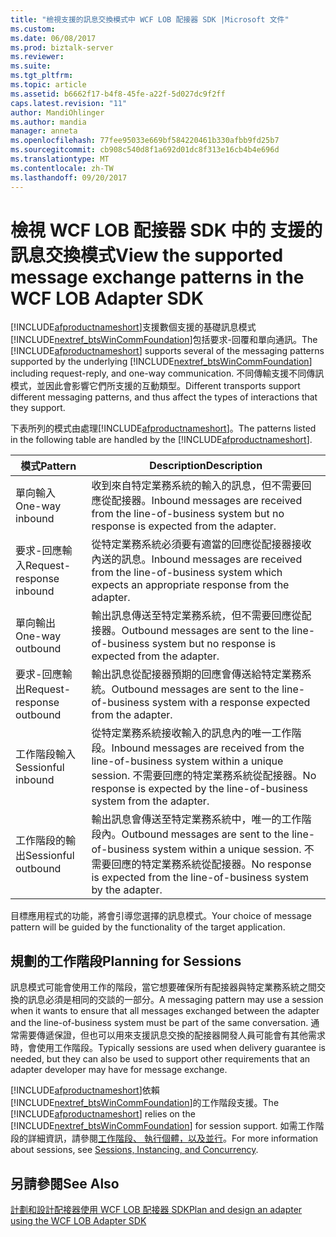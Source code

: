 ```yaml
---
title: "檢視支援的訊息交換模式中 WCF LOB 配接器 SDK |Microsoft 文件"
ms.custom: 
ms.date: 06/08/2017
ms.prod: biztalk-server
ms.reviewer: 
ms.suite: 
ms.tgt_pltfrm: 
ms.topic: article
ms.assetid: b6662f17-b4f8-45fe-a22f-5d027dc9f2ff
caps.latest.revision: "11"
author: MandiOhlinger
ms.author: mandia
manager: anneta
ms.openlocfilehash: 77fee95033e669bf584220461b330afbb9fd25b7
ms.sourcegitcommit: cb908c540d8f1a692d01dc8f313e16cb4b4e696d
ms.translationtype: MT
ms.contentlocale: zh-TW
ms.lasthandoff: 09/20/2017
---
```

# <a name="view-the-supported-message-exchange-patterns-in-the-wcf-lob-adapter-sdk"></a><span data-ttu-id="adc8f-102">檢視 WCF LOB 配接器 SDK 中的 支援的訊息交換模式</span><span class="sxs-lookup"><span data-stu-id="adc8f-102">View the supported message exchange patterns in the WCF LOB Adapter SDK</span></span>
<span data-ttu-id="adc8f-103">[!INCLUDE[afproductnameshort](../../includes/afproductnameshort-md.md)]支援數個支援的基礎訊息模式[!INCLUDE[nextref_btsWinCommFoundation](../../includes/nextref-btswincommfoundation-md.md)]包括要求-回覆和單向通訊。</span><span class="sxs-lookup"><span data-stu-id="adc8f-103">The [!INCLUDE[afproductnameshort](../../includes/afproductnameshort-md.md)] supports several of the messaging patterns supported by the underlying [!INCLUDE[nextref_btsWinCommFoundation](../../includes/nextref-btswincommfoundation-md.md)] including request-reply, and one-way communication.</span></span> <span data-ttu-id="adc8f-104">不同傳輸支援不同傳訊模式，並因此會影響它們所支援的互動類型。</span><span class="sxs-lookup"><span data-stu-id="adc8f-104">Different transports support different messaging patterns, and thus affect the types of interactions that they support.</span></span>  
  
 <span data-ttu-id="adc8f-105">下表所列的模式由處理[!INCLUDE[afproductnameshort](../../includes/afproductnameshort-md.md)]。</span><span class="sxs-lookup"><span data-stu-id="adc8f-105">The patterns listed in the following table are handled by the [!INCLUDE[afproductnameshort](../../includes/afproductnameshort-md.md)].</span></span>  
  
|<span data-ttu-id="adc8f-106">模式</span><span class="sxs-lookup"><span data-stu-id="adc8f-106">Pattern</span></span>|<span data-ttu-id="adc8f-107">Description</span><span class="sxs-lookup"><span data-stu-id="adc8f-107">Description</span></span>|  
|-------------|-----------------|  
|<span data-ttu-id="adc8f-108">單向輸入</span><span class="sxs-lookup"><span data-stu-id="adc8f-108">One-way inbound</span></span>|<span data-ttu-id="adc8f-109">收到來自特定業務系統的輸入的訊息，但不需要回應從配接器。</span><span class="sxs-lookup"><span data-stu-id="adc8f-109">Inbound messages are received from the line-of-business system but no response is expected from the adapter.</span></span>|  
|<span data-ttu-id="adc8f-110">要求-回應輸入</span><span class="sxs-lookup"><span data-stu-id="adc8f-110">Request-response inbound</span></span>|<span data-ttu-id="adc8f-111">從特定業務系統必須要有適當的回應從配接器接收內送的訊息。</span><span class="sxs-lookup"><span data-stu-id="adc8f-111">Inbound messages are received from the line-of-business system which expects an appropriate response from the adapter.</span></span>|  
|<span data-ttu-id="adc8f-112">單向輸出</span><span class="sxs-lookup"><span data-stu-id="adc8f-112">One-way outbound</span></span>|<span data-ttu-id="adc8f-113">輸出訊息傳送至特定業務系統，但不需要回應從配接器。</span><span class="sxs-lookup"><span data-stu-id="adc8f-113">Outbound messages are sent to the line-of-business system but no response is expected from the adapter.</span></span>|  
|<span data-ttu-id="adc8f-114">要求-回應輸出</span><span class="sxs-lookup"><span data-stu-id="adc8f-114">Request-response outbound</span></span>|<span data-ttu-id="adc8f-115">輸出訊息從配接器預期的回應會傳送給特定業務系統。</span><span class="sxs-lookup"><span data-stu-id="adc8f-115">Outbound messages are sent to the line-of-business system with a response expected from the adapter.</span></span>|  
|<span data-ttu-id="adc8f-116">工作階段輸入</span><span class="sxs-lookup"><span data-stu-id="adc8f-116">Sessionful inbound</span></span>|<span data-ttu-id="adc8f-117">從特定業務系統接收輸入的訊息內的唯一工作階段。</span><span class="sxs-lookup"><span data-stu-id="adc8f-117">Inbound messages are received from the line-of-business system within a unique session.</span></span> <span data-ttu-id="adc8f-118">不需要回應的特定業務系統從配接器。</span><span class="sxs-lookup"><span data-stu-id="adc8f-118">No response is expected by the line-of-business system from the adapter.</span></span>|  
|<span data-ttu-id="adc8f-119">工作階段的輸出</span><span class="sxs-lookup"><span data-stu-id="adc8f-119">Sessionful outbound</span></span>|<span data-ttu-id="adc8f-120">輸出訊息會傳送至特定業務系統中，唯一的工作階段內。</span><span class="sxs-lookup"><span data-stu-id="adc8f-120">Outbound messages are sent to the line-of-business system within a unique session.</span></span> <span data-ttu-id="adc8f-121">不需要回應的特定業務系統從配接器。</span><span class="sxs-lookup"><span data-stu-id="adc8f-121">No response is expected from the line-of-business system by the adapter.</span></span>|  
  
 <span data-ttu-id="adc8f-122">目標應用程式的功能，將會引導您選擇的訊息模式。</span><span class="sxs-lookup"><span data-stu-id="adc8f-122">Your choice of message pattern will be guided by the functionality of the target application.</span></span>  
  
## <a name="planning-for-sessions"></a><span data-ttu-id="adc8f-123">規劃的工作階段</span><span class="sxs-lookup"><span data-stu-id="adc8f-123">Planning for Sessions</span></span>  
 <span data-ttu-id="adc8f-124">訊息模式可能會使用工作的階段，當它想要確保所有配接器與特定業務系統之間交換的訊息必須是相同的交談的一部分。</span><span class="sxs-lookup"><span data-stu-id="adc8f-124">A messaging pattern may use a session when it wants to ensure that all messages exchanged between the adapter and the line-of-business system must be part of the same conversation.</span></span> <span data-ttu-id="adc8f-125">通常需要傳遞保證，但也可以用來支援訊息交換的配接器開發人員可能會有其他需求時，會使用工作階段。</span><span class="sxs-lookup"><span data-stu-id="adc8f-125">Typically sessions are used when delivery guarantee is needed, but they can also be used to support other requirements that an adapter developer may have for message exchange.</span></span>  
  
 <span data-ttu-id="adc8f-126">[!INCLUDE[afproductnameshort](../../includes/afproductnameshort-md.md)]依賴[!INCLUDE[nextref_btsWinCommFoundation](../../includes/nextref-btswincommfoundation-md.md)]的工作階段支援。</span><span class="sxs-lookup"><span data-stu-id="adc8f-126">The [!INCLUDE[afproductnameshort](../../includes/afproductnameshort-md.md)] relies on the [!INCLUDE[nextref_btsWinCommFoundation](../../includes/nextref-btswincommfoundation-md.md)] for session support.</span></span> <span data-ttu-id="adc8f-127">如需工作階段的詳細資訊，請參閱[工作階段、 執行個體，以及並行](https://msdn.microsoft.com/library/ms731193.aspx)。</span><span class="sxs-lookup"><span data-stu-id="adc8f-127">For more information about sessions, see [Sessions, Instancing, and Concurrency](https://msdn.microsoft.com/library/ms731193.aspx).</span></span> 
  
## <a name="see-also"></a><span data-ttu-id="adc8f-128">另請參閱</span><span class="sxs-lookup"><span data-stu-id="adc8f-128">See Also</span></span>  
 [<span data-ttu-id="adc8f-129">計劃和設計配接器使用 WCF LOB 配接器 SDK</span><span class="sxs-lookup"><span data-stu-id="adc8f-129">Plan and design an adapter using the WCF LOB Adapter SDK</span></span>](../../adapters-and-accelerators/wcf-lob-adapter-sdk/plan-and-design-an-adapter-using-the-wcf-lob-adapter-sdk.md)